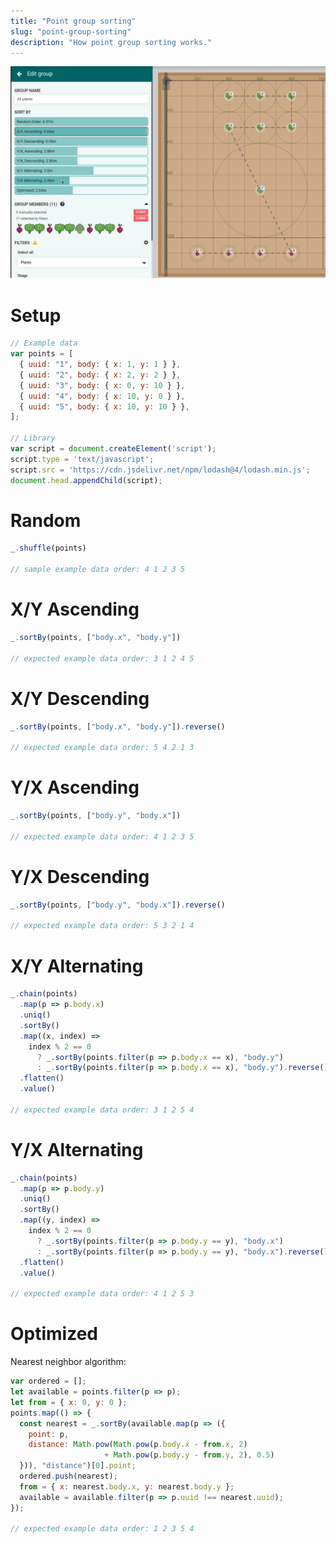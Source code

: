 ```yaml
---
title: "Point group sorting"
slug: "point-group-sorting"
description: "How point group sorting works."
---
```


![group sort methods](_images/yx_alternating.png)

# Setup

```javascript
// Example data
var points = [
  { uuid: "1", body: { x: 1, y: 1 } },
  { uuid: "2", body: { x: 2, y: 2 } },
  { uuid: "3", body: { x: 0, y: 10 } },
  { uuid: "4", body: { x: 10, y: 0 } },
  { uuid: "5", body: { x: 10, y: 10 } },
];

// Library
var script = document.createElement('script');
script.type = 'text/javascript';
script.src = 'https://cdn.jsdelivr.net/npm/lodash@4/lodash.min.js';
document.head.appendChild(script);
```

# Random

```javascript
_.shuffle(points)

// sample example data order: 4 1 2 3 5
```

# X/Y Ascending

```javascript
_.sortBy(points, ["body.x", "body.y"])

// expected example data order: 3 1 2 4 5
```

# X/Y Descending

```javascript
_.sortBy(points, ["body.x", "body.y"]).reverse()

// expected example data order: 5 4 2 1 3
```

# Y/X Ascending

```javascript
_.sortBy(points, ["body.y", "body.x"])

// expected example data order: 4 1 2 3 5
```

# Y/X Descending

```javascript
_.sortBy(points, ["body.y", "body.x"]).reverse()

// expected example data order: 5 3 2 1 4
```

# X/Y Alternating

```javascript
_.chain(points)
  .map(p => p.body.x)
  .uniq()
  .sortBy()
  .map((x, index) =>
    index % 2 == 0
      ? _.sortBy(points.filter(p => p.body.x == x), "body.y")
      : _.sortBy(points.filter(p => p.body.x == x), "body.y").reverse())
  .flatten()
  .value()

// expected example data order: 3 1 2 5 4
```

# Y/X Alternating

```javascript
_.chain(points)
  .map(p => p.body.y)
  .uniq()
  .sortBy()
  .map((y, index) =>
    index % 2 == 0
      ? _.sortBy(points.filter(p => p.body.y == y), "body.x")
      : _.sortBy(points.filter(p => p.body.y == y), "body.x").reverse())
  .flatten()
  .value()

// expected example data order: 4 1 2 5 3
```

# Optimized

Nearest neighbor algorithm:

```javascript
var ordered = [];
let available = points.filter(p => p);
let from = { x: 0, y: 0 };
points.map(() => {
  const nearest = _.sortBy(available.map(p => ({
    point: p,
    distance: Math.pow(Math.pow(p.body.x - from.x, 2)
                     + Math.pow(p.body.y - from.y, 2), 0.5)
  })), "distance")[0].point;
  ordered.push(nearest);
  from = { x: nearest.body.x, y: nearest.body.y };
  available = available.filter(p => p.uuid !== nearest.uuid);
});

// expected example data order: 1 2 3 5 4
```
